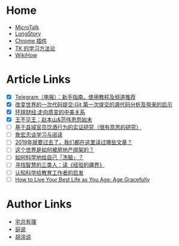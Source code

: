 # Home

* [MicroTalk](1/MicroTalk.md)
* [LongStory](1/LongStory.md)
* [Chrome 插件](1/Chrome%20插件.md)
* [TK 的学习方法论](1/TK%20的学习方法论.md)
* [WikiHow](1/WikiHow.md)

# Article Links

* [x] [Telegram（电报）：新手指南、使用教程及频道推荐](https://tingtalk.me/telegram/)
* [x] [改变世界的一次代码提交:Git 第一次提交的源代码分析及带来的启示](https://hutusi.com/articles/the-greatest-git-commit)
* [x] [环球财经:走向质变的中美关系](http://finance.sina.com.cn/review/20101013/17398774055.shtml)
* [x] [王不见王：赵本山&范伟恩怨始末](https://www.huxiu.com/article/383147.html)
* [ ] [基于县域官员饮酒行为的实证研究（很有意思的研究）](https://mp.weixin.qq.com/s/HkPDFt9kllPbPUmBVv0ZPA)
* [ ] [詹宏志谈学习与阅读](https://www.douban.com/note/348246095/)
* [ ] [2019年就要过去了，我们都在这里读过哪些文章？](https://mp.weixin.qq.com/s/os8ANIPnfRXacZ-BZ69F4A)
* [ ] [这个世界是如何被房地产绑架的？](https://mp.weixin.qq.com/s/NZ0mAS0ggUqgAQlA7FChPA)
* [ ] [如何科学地给自己「洗脑」？](https://mp.weixin.qq.com/s?__biz=MzA3MzM0MjUyMQ==&mid=2652150880&idx=1&sn=f76cf143de788de10c7b22534701fe3b)
* [ ] [寻找智慧的三类人：读《经验的疆界》](https://mp.weixin.qq.com/s?__biz=MzA3MzM0MjUyMQ==&mid=2652150360&idx=1&sn=231f1d27b61c08c0d42362df35a52c6c)
* [ ] [认知科学给教育工作者的启发](https://mp.weixin.qq.com/s?__biz=MzA3MzM0MjUyMQ==&mid=2652150315&idx=1&sn=0573a5f38029d0ced1924337e8b61c8c)
* [ ] [How to Live Your Best Life as You Age: Age Gracefully](https://www.healthline.com/health/aging-gracefully)

# Author Links

* [宅总有理](https://www.huxiu.com/member/2550288.html)
* [庭说](https://tingtalk.me/archives/)
* [胡涂说](https://hutusi.com/archive/)
